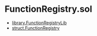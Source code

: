 # FunctionRegistry.sol

<!-- START_INDEX -->
- [library.FunctionRegistryLib](./library.FunctionRegistryLib.md)
- [struct.FunctionRegistry](./struct.FunctionRegistry.md)
<!-- END_INDEX -->
